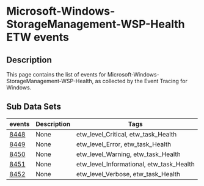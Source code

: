 # Microsoft-Windows-StorageManagement-WSP-Health ETW events

## Description
This page contains the list of events for Microsoft-Windows-StorageManagement-WSP-Health, as collected by the Event Tracing for Windows.

## Sub Data Sets
|events|Description|Tags|
|---|---|---|
|[8448](events/event-8448.md)|None|etw_level_Critical, etw_task_Health|
|[8449](events/event-8449.md)|None|etw_level_Error, etw_task_Health|
|[8450](events/event-8450.md)|None|etw_level_Warning, etw_task_Health|
|[8451](events/event-8451.md)|None|etw_level_Informational, etw_task_Health|
|[8452](events/event-8452.md)|None|etw_level_Verbose, etw_task_Health|
